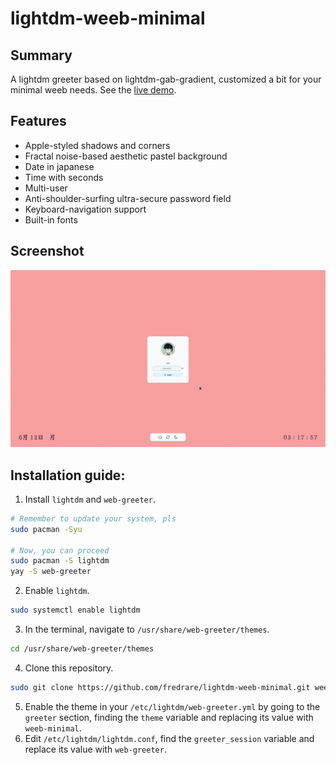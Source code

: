# lightdm-weeb-minimal
## Summary
A lightdm greeter based on lightdm-gab-gradient, customized a bit for your minimal weeb needs. See the [live demo](https://fredrare.github.io/lightdm-weeb-minimal).

## Features
- Apple-styled shadows and corners
- Fractal noise-based aesthetic pastel background
- Date in japanese
- Time with seconds
- Multi-user
- Anti-shoulder-surfing ultra-secure password field
- Keyboard-navigation support
- Built-in fonts

## Screenshot
![Screenshot](static/img/demo.png "Demo screenshot")

## Installation guide:
1. Install  `lightdm` and `web-greeter`.
```sh
# Remember to update your system, pls
sudo pacman -Syu

# Now, you can proceed
sudo pacman -S lightdm
yay -S web-greeter
```
2. Enable `lightdm`.
```sh
sudo systemctl enable lightdm
```
3. In the terminal, navigate to `/usr/share/web-greeter/themes`.
```sh
cd /usr/share/web-greeter/themes
```
4. Clone this repository.
```sh
sudo git clone https://github.com/fredrare/lightdm-weeb-minimal.git weeb-minimal
```
5. Enable the theme in your `/etc/lightdm/web-greeter.yml` by going to the `greeter` section, finding the `theme` variable and replacing its value with `weeb-minimal`.
6. Edit `/etc/lightdm/lightdm.conf`, find the `greeter_session` variable and replace its value with `web-greeter`.
